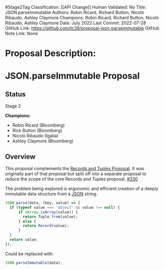 #Stage2Tag
Classification: [[API Change]]
Human Validated: No
Title: JSON.parseImmutable
Authors: Robin Ricard, Richard Button, Nicolò Ribaudo, Ashley Claymore
Champions: Robin Ricard, Richard Button, Nicolò Ribaudo, Ashley Claymore
Date: July 2022
Last Commit: 2022-07-28
GitHub Link: https://github.com/tc39/proposal-json-parseimmutable
GitHub Note Link: None

# Proposal Description:
# JSON.parseImmutable Proposal

## Status

Stage 2

**Champions:**

- Robin Ricard (Bloomberg)
- Rick Button (Bloomberg)
- Nicolò Ribaudo (Igalia)
- Ashley Claymore (Bloomberg)

## Overview

This proposal complements the [Records and Tuples Proposal][rec-tup-proposal].
It was originally part of that proposal but split off into a separate proposal to reduce the scope of the core Records and Tuples proposal. [#330](https://github.com/tc39/proposal-record-tuple/issues/330)

The problem being explored is ergonomic and efficient creation of a deeply immutable data structure from a [JSON][json-mdn] string.

```javascript
JSON.parse(data, (key, value) => {
  if (typeof value === 'object' && value !== null) {
      if (Array.isArray(value)) {
        return Tuple.from(value);
      } else {
        return Record(value);
      }
  }
  return value;
});
```

Could be replaced with:

```javascript
JSON.parseImmutable(data);
```

<!-- References -->
[rec-tup-proposal]: https://github.com/tc39/proposal-record-tuple
[json-mdn]: https://developer.mozilla.org/en-US/docs/Web/JavaScript/Reference/Global_Objects/JSON

